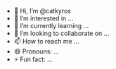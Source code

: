 - 👋 Hi, I’m @catkyros
- 👀 I’m interested in ...
- 🌱 I’m currently learning ...
- 💞️ I’m looking to collaborate on ...
- 📫 How to reach me ...
- 😄 Pronouns: ...
- ⚡ Fun fact: ...

<!---
catkyros/catkyros is a ✨ special ✨ repository because its `README.md` (this file) appears on your GitHub profile.
You can click the Preview link to take a look at your changes.
--->
